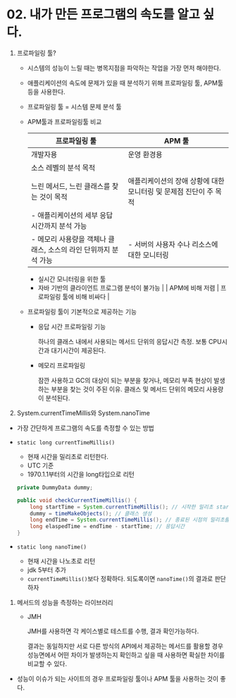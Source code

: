 # 02. 내가 만든 프로그램의 속도를 알고 싶다.

1. 프로파일링 툴?
    - 시스템의 성능이 느릴 때는 병목지점을 파악하는 작업을 가장 먼저 해야한다.
    - 애플리케이션의 속도에 문제가 있을 때 분석하기 위해 프로파일링 툴, APM툴 등을 사용한다.
    - 프로파일링 툴 = 시스템 문제 분석 툴
    - APM툴과 프로파일링툴 비교
        
        
        | 프로파일링 툴 | APM 툴 |
        | --- | --- |
        | 개발자용 | 운영 환경용 |
        | 소스 레벨의 분석 목적
        느린 메서드, 느린 클래스를 찾는 것이 목적 | 애플리케이션의 장애 상황에 대한 모니터링 및 문제점 진단이 주 목적 |
        | - 애플리케이션의 세부 응답 시간까지 분석 가능
        - 메모리 사용량을 객체나 클래스, 소스의 라인 단위까지 분석 가능 | - 서버의 사용자 수나 리소스에 대한 모니터링
        - 실시간 모니터링을 위한 툴
        - 자바 기반의 클라이언트 프로그램 분석이 불가능 |
        | APM에 비해 저렴 | 프로파일링 툴에 비해 비싸다 |
    - 프로파일링 툴이 기본적으로 제공하는 기능
        - 응답 시간 프로파일링 기능
            
            하나의 클래스 내에서 사용되는 메서드 단위의 응답시간 측정. 보통 CPU시간과 대기시간이 제공된다.
            
        - 메모리 프로파일링
            
            잠깐 사용하고 GC의 대상이 되는 부분을 찾거나, 메모리 부족 현상이 발생하는 부분을 찾는 것이 주된 이유. 클래스 및 메서드 단위의 메모리 사용량이 분석된다.
            
2. System.currentTimeMillis와 System.nanoTime
- 가장 간단하게 프로그램의 속도를 측정할 수 있는 방법
- `static long currentTimeMillis()`
    - 현재 시간을 밀리초로 리턴한다.
    - UTC 기준
    - 1970.1.1부터의 시간을 long타입으로 리턴
    
    ```java
    private DummyData dummy;
    
    public void checkCurrentTimeMillis() {
    	long startTime = System.currentTimeMillis(); // 시작한 밀리초 startTime에 할당
    	dummy = timeMakeObjects(); // 클래스 생성
    	long endTime = System.currentTimeMillis(); // 종료된 시점의 밀리초를 endTime에 할당
    	long elaspedTime = endTime - startTime; // 응답시간 
    }
    ```
    
- `static long nanoTime()`
    - 현재 시간을 나노초로 리턴
    - jdk 5부터 추가
    - `currentTimeMillis()`보다 정확하다. 되도록이면 `nanoTime()`의 결과로 판단하자
    
1. 메서드의 성능을 측정하는 라이브러리
    - JMH
        
        JMH를 사용하면 각 케이스별로 테스트를 수행, 결과 확인가능하다.
        
        결과는 동일하지만 서로 다른 방식의 API에서 제공하는 메서드를 활용할 경우 성능면에서 어떤 차이가 발생하는지 확인하고 싶을 때 사용하면 확실한 차이를 비교할 수 있다.
        
- 성능이 이슈가 되는 사이트의 경우 프로파일링 툴이나 APM 툴을 사용하는 것이 좋다.
